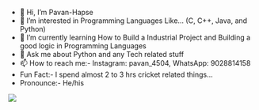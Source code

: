 - 👋 Hi, I’m Pavan-Hapse
- 👀 I’m interested in Programming Languages Like... (C, C++, Java, and Python)
- 🌱 I’m currently learning How to Build a Industrial Project and Building a good logic in Programming Languages
- 💞️ Ask me about Python and any Tech related stuff
- 📫 How to reach me:- Instagram: pavan_4504, WhatsApp: 9028814158
- Fun Fact:- I spend almost 2 to 3 hrs cricket related things... 
- Pronounce:- He/his


<img src="https://github-readme-stats.vercel.app/api?username=Pavan-Hapse&&show_icons=true&title_color=ffffff&icon_color=bb2acf&text_color=daf7dc&bg_color=191919">

<!---
Pavan-Hapse/Pavan-Hapse is a ✨ special ✨ repository because its `README.md` (this file) appears on your GitHub profile.
You can click the Preview link to take a look at your changes.
--->
